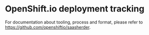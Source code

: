 # OpenShift.io deployment tracking

For documentation about tooling, process and format, please refer to https://github.com/openshiftio/saasherder.
